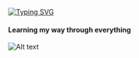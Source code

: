 <link rel="preconnect" href="https://fonts.googleapis.com">
<link rel="preconnect" href="https://fonts.gstatic.com" crossorigin>
<link href="https://fonts.googleapis.com/css2?family=Pixelify+Sans:wght@400..700&display=swap" rel="stylesheet">

[![Typing SVG](https://readme-typing-svg.herokuapp.com?font=Pixelify+Sans&size=30&pause=1000&color=F7F7F7&width=435&lines=HIIII+IM+MEDRIIIID+%3DD)](https://git.io/typing-svg)

#### Learning my way through everything
![Alt text](https://spotify-recently-played-readme.vercel.app/api?user=qmvumbuanhwge32hiyxs30px6)
